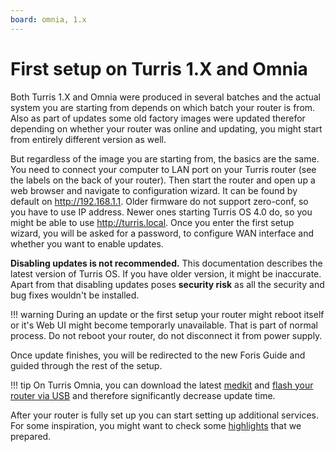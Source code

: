 ```yaml
---
board: omnia, 1.x
---
```

# First setup on Turris 1.X and Omnia

Both Turris 1.X and Omnia were produced in several batches and the actual
system you are starting from depends on which batch your router is from. Also as
part of updates some old factory images were updated therefor depending on
whether your router was online and updating, you might start from entirely
different version as well.

But regardless of the image you are starting from, the basics are the same.
You need to connect your computer to LAN port on your Turris router (see the
labels on the back of your router). Then start the router and open up a web browser and
navigate to configuration wizard. It can be found by default on
<http://192.168.1.1>. Older firmware do not support zero-conf, so you have to
use IP address. Newer ones starting Turris OS 4.0 do, so you might be able to
use <http://turris.local>. Once you enter the first setup wizard, you will be asked for
a password, to configure WAN interface and whether you want to enable updates.

**Disabling updates is not recommended.** This documentation describes the
latest version of Turris OS. If you have older version, it might be inaccurate.
Apart from that disabling updates poses **security risk** as all the security
and bug fixes wouldn't be installed.

!!! warning
    During an update or the first setup your router might reboot itself or it's
    Web UI might become temporarly unavailable. That is part of normal process.
    Do not reboot your router, do not disconnect it from power supply.

Once update finishes, you will be redirected to the new Foris Guide and guided
through the rest of the setup.

!!! tip
    On Turris Omnia, you can download the latest [medkit](https://repo.turris.cz/hbs/medkit/omnia-medkit-latest.tar.gz) and [flash your router
    via USB](../../hw/omnia/rescue_modes.md#re-flash-router) and therefore
    significantly decrease update time.

After your router is fully set up you can start setting up additional services.
For some inspiration, you might want to check some
[highlights](../highlights.md) that we prepared.
